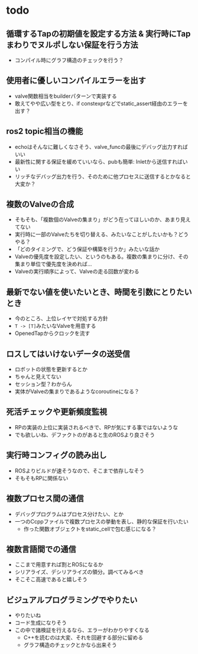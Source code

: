 # todo

## 循環するTapの初期値を設定する方法 & 実行時にTapまわりでヌルポしない保証を行う方法
- コンパイル時にグラフ構造のチェックを行う？

## 使用者に優しいコンパイルエラーを出す
- valve関数相当をbuilderパターンで実装する
- 敢えてやや広い型をとり、if constexprなどでstatic_assert経由のエラーを出す？

## ros2 topic相当の機能
- echoはそんなに難しくなさそう、valve_funcの最後にデバッグ出力すればいい
- 最新性に関する保証を緩めていいなら、pubも簡単: Inletから送信すればいい
- リッチなデバッグ出力を行う、そのために他プロセスに送信するとかなると大変か？

## 複数のValveの合成
- そもそも、「複数個のValveの集まり」がどう在ってほしいのか、あまり見えてない
- 実行時に一部のValveたちを切り替える、みたいなことがしたいかも？どうやる？
- 「どのタイミングで、どう保証や構築を行うか」みたいな話か
- Valveの優先度を設定したい、というのもある。複数の集まりに分け、その集まり単位で優先度を決めれば...
- Valveの実行順序によって、Valveの走る回数が変わる

## 最新でない値を使いたいとき、時間を引数にとりたいとき
- 今のところ、上位レイヤで対処する方針
- `T -> [T]`みたいなValveを用意する
- OpenedTapからクロックを流す

## ロスしてはいけないデータの送受信
- ロボットの状態を更新するとか
- ちゃんと見えてない
- セッション型？わからん
- 実体がValveの集まりであるようなcoroutineになる？

## 死活チェックや更新頻度監視
- RPの実装の上位に実装されるべきで、RPが気にする事ではないような
- でも欲しいね、デファクトのがあると生のROSより良さそう

## 実行時コンフィグの読み出し
- ROSよりビルドが速そうなので、そこまで依存しなそう
- そもそもRPに関係ない

## 複数プロセス間の通信
- デバッグプログラムはプロセス分けたい、とか
- 一つのCcppファイルで複数プロセスの挙動を表し、静的な保証を行いたい
  - 作った関数オブジェクトをstatic_cellで包む感じになる？

## 複数言語間での通信
- ここまで用意すれば割とROSになるか
- シリアライズ、デシリアライズの領分。調べてみるべき
- そこそこ高速であると嬉しそう

## ビジュアルプログラミングでやりたい
- やりたいね
- コード生成になりそう
- この中で諸検証を行えるなら、エラーがわかりやすくなる
  - C++を読むのは大変、それを回避する部分に留める
  - グラフ構造のチェックとかなら出来そう
